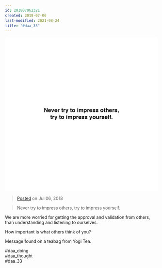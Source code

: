 ```yaml
---
id: 201807062321
created: 2018-07-06
last-modified: 2021-08-24
title: "#daa_33"
---
```

![](../assets/201807062321.jpg)

>[Posted]([[202106221357]]) on Jul 06, 2018

>Never try to impress others, try to impress yourself.

We are more worried for getting the approval and validation from others, than understanding and listening to ourselves.

How important is what others think of you?

Message found on a teabag from Yogi Tea.

#daa_doing  
#daa_thought  
#daa_33